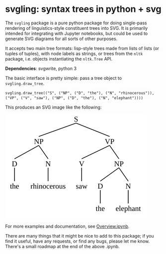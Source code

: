 # svgling: syntax trees in python + svg

The `svgling` package is a pure python package for doing single-pass rendering
of linguistics-style constituent trees into SVG. It is primarily intended for
integrating with Jupyter notebooks, but could be used to generate SVG diagrams
for all sorts of other purposes.

It accepts two main tree formats: lisp-style trees made from lists of lists (or
tuples of tuples), with node labels as strings, or trees from the `nltk`
package, i.e. objects instantiating the `nltk.Tree` API.

**Dependencies**: svgwrite, python 3

The basic interface is pretty simple: pass a tree object to `svgling.draw_tree`.

    svgling.draw_tree(("S", ("NP", ("D", "the"), ("N", "rhinocerous")), ("VP", ("V", "saw"), ("NP", ("D", "the"), ("N", "elephant"))))

This produces an SVG image like the following:

![example sentence](./demotree.svg)

For more examples and documentation, see [Overview.ipynb](./Overview.ipynb).

There are many things that it might be nice to add to this package; if you find
it useful, have any requests, or find any bugs, please let me know. There's a
small roadmap at the end of the above .ipynb.
